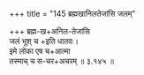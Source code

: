 +++
title = "145 ब्रह्मखानिलतेजांसि जलम्"

+++
ब्रह्म-ख+अनिल-तेजांसि  
जलं भूश् च +इति धातवः।  
इमे लोका एष च+आत्मा  
तस्माच् च स-चर+अचरम्  ॥ ३.१४५ ॥